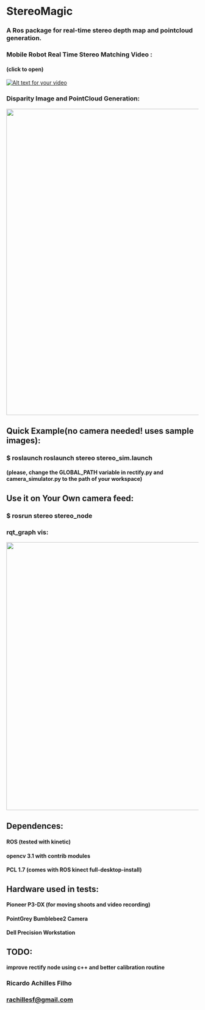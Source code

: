 # StereoMagic
### A Ros package for real-time stereo depth map and pointcloud generation.
###
### Mobile Robot Real Time Stereo Matching Video :
#### (click to open)
[![Alt text for your video](http://img.youtube.com/vi/ZUinHSjUZNM/0.jpg)](https://www.youtube.com/watch?v=ZUinHSjUZNM)

### Disparity Image and PointCloud Generation:
<img src="https://s17.postimg.org/sz9l3om67/imagem_pointcloud2.png" width="800"/>

## Quick Example(no camera needed! uses sample images):
### $ roslaunch roslaunch stereo stereo_sim.launch
#### (please, change the GLOBAL_PATH variable in rectify.py and camera_simulator.py to the path of your workspace)


## Use it on Your Own camera feed:
### $ rosrun stereo stereo_node
###
### rqt_graph vis:
<img src="https://s13.postimg.org/70otej1av/node_graph.png" width="700"/>



## Dependences:
#### ROS (tested with kinetic)
#### opencv 3.1 with contrib modules
#### PCL 1.7 (comes with ROS kinect full-desktop-install)

## Hardware used in tests:
#### Pioneer P3-DX (for moving shoots and video recording)
#### PointGrey Bumblebee2 Camera
#### Dell Precision Workstation

## TODO:
#### improve rectify node using c++ and better calibration routine
####


### Ricardo Achilles Filho
### rachillesf@gmail.com

